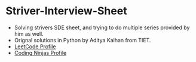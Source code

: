 # Striver-Interview-Sheet
- Solving strivers SDE sheet, and trying to do multiple series provided by him as well.
- Orignal solutions in Python by Aditya Kalhan from TIET. 
- [LeetCode Profile](https://leetcode.com/akalhan/)
- [Coding Ninjas Profile](https://www.codingninjas.com/studio/profile/f9255747-b657-42b7-beb3-7b8055cbe399)
